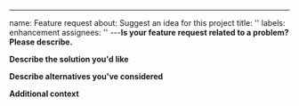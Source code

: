 ---

name: Feature request
about: Suggest an idea for this project
title: ''
labels: enhancement
assignees: ''
---**Is your feature request related to a problem? Please describe.**

<!--
Put here a clear and concise description of what the problem is. e.g. I'm always
frustrated when [...]
-->

**Describe the solution you'd like**

<!-- Tell us a clear and concise description of what you want to happen. -->

**Describe alternatives you've considered**

<!--
Give us a clear and concise description of any alternative solutions or features
you've considered.
-->

**Additional context**

<!-- Add any other context or screenshots about the feature request here. -->
